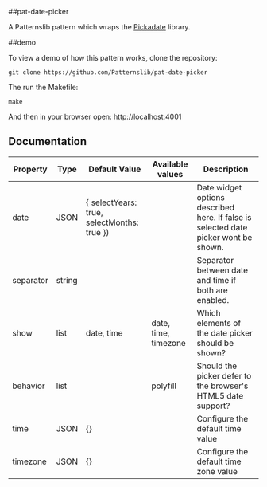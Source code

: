 ##pat-date-picker

A Patternslib pattern which wraps the [Pickadate](http://amsul.ca/pickadate.js/) library.

##demo

To view a demo of how this pattern works, clone the repository:

    git clone https://github.com/Patternslib/pat-date-picker

The run the Makefile:

    make

And then in your browser open: http://localhost:4001

## Documentation

Property        | Type      | Default Value                              | Available values          | Description
----------------|-----------|--------------------------------------------|---------------------------|---------------------------------------------------
date            | JSON      | { selectYears: true, selectMonths: true }) |                           | Date widget options described here. If false is selected date picker wont be shown.
separator       | string    |                                            |                           | Separator between date and time if both are enabled.
show            | list      | date, time                                 | date, time, timezone      | Which elements of the date picker should be shown?
behavior        | list      |                                            | polyfill                  | Should the picker defer to the browser's HTML5 date support?
time            | JSON      | {}                                         |                           | Configure the default time value
timezone        | JSON      | {}                                         |                           | Configure the default time zone value
